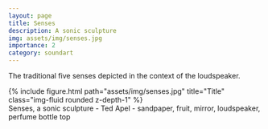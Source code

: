 ```yaml
---
layout: page
title: Senses
description: A sonic sculpture 
img: assets/img/senses.jpg
importance: 2
category: soundart
---
```


The traditional five senses depicted in the context of the loudspeaker.



<div class="row">
    <div class="col-sm mt-3 mt-md-0">
        {% include figure.html path="assets/img/senses.jpg" title="Title" class="img-fluid rounded z-depth-1" %}
    </div>
</div>
<div class="caption">
    Senses, a sonic sculpture - Ted Apel - sandpaper, fruit, mirror, loudspeaker, perfume bottle top

</div>



